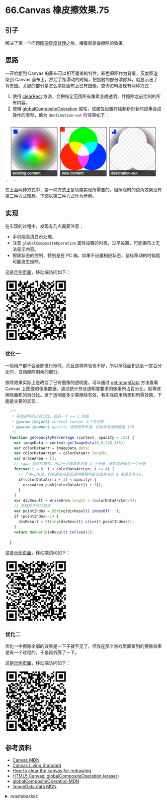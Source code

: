 # 66.Canvas 橡皮擦效果.75
## <a name="start"></a> 引子
解决了第一个问题[图像灰度处理][url-segment-65]之后，接着就是做擦除的效果。

## 思路
一开始想到 Canvas 的画布可以相互覆盖的特性，彩色原图作为背景，灰度图渲染到 Canvas 画布上，然后手指滑动的时候，把接触的部分清除掉，就显示出了背景图。关键的部分是怎么清除画布上已有图像，查询资料发现有两种方式：
1. 使用 [clearRect][url-mdn-clearRect] 方法，会把指定范围所有像素变成透明，并擦除之前绘制的所有内容。
2. 使用 [globalCompositeOperation][url-mdn-globalCompositeOperation] 属性，该属性设置在绘制新形状时应用合成操作的类型，值为 `destination-out` 时效果如下：

![66-destination-out][url-local-destination-out]

在上面两种方式中，第一种方式正是功能实现所需要的，但擦除时的边角效果没有第二种方式理想。下面以第二种方式作为示例。

## 实现
在实现的过程中，发现有几点需要注意：
- 手机端高清显示处理。
- 注意 `globalCompositeOperation` 属性设置的时机，过早设置，可能画布上无法显示内容。
- 擦除状态的控制，特别是在 PC 端，如果不设置相应状态，鼠标移动的时候就可能发生擦除。

这是[示例页面][url-lab-66-normal]，移动端访问如下：

![66-normal][url-local-normal]

### 优化一
一般用户都不会全部进行擦除，而且这种体验也不好，所以擦除面积达到一定百分比时，自动擦除剩余的部分。

擦除效果实际上是改变了已有图像的透明度，可以通过 [getImageData][url-mdn-getImageData] 方法查看 Canvas 上图像的像素数据。通过统计符合透明度要求的像素所占百分比，就等效擦除面积的百分比。至于透明度多少算擦除有效，看实际应用场景和所需效果。下面是主要的实现：
```javascript
  /**
   * 获取透明所占百分比，返回一个 <= 1 的值
   * @param {object} context canvas 上下文对象
   * @param {number} opacity 透明度参考值，初始参考透明值是 128
   */
  function getOpacityPercentage (context, opacity = 128) {
    var imageData = context.getImageData(0,0,248,415);
    var colorDataArr = imageData.data;
    var colorDataArrLen = colorDataArr.length;
    var eraseArea = [];
    // rgba 显示的模式，所以一个像素表示有 4 个分量，透明度是最后一个分量
    for(var i = 0; i < colorDataArrLen; i += 4) {
      // 严格上来说，判断像素点是否透明需要判断该像素点的 a 值是否等于0，
      if(colorDataArr[i + 3] < opacity) {
        eraseArea.push(colorDataArr[i + 3]);
      }
    }
    var divResult = eraseArea.length / (colorDataArrLen/4);
    // 处理除不尽的情况
    var pointIndex = String(divResult).indexOf('.');
    if (pointIndex>-1) {
      divResult = String(divResult).slice(0,pointIndex+5);
    }
    return Number(divResult).toFixed(2);

  }
```

这是[示例页面][url-lab-66-percentage]，移动端访问如下：

![66-percentage][url-local-percentage]

### 优化二
优化一中擦除全部的效果是一下子就不见了，但我在那个游戏里面看到的擦除效果是有一个过程的。于是再折腾了一下。

这是[示例页面][url-lab-66-progress]，移动端访问如下：

![66-progress][url-local-progress]

## <a name="reference"></a> 参考资料
- [Canvas MDN][url-mdn-canvas]
- [Canvas Living Standard][url-whatwg-canvas]
- [How to clear the canvas for redrawing][url-stackoverflow-ques1]
- [HTML5 Canvas: globalCompositeOperation (eraser)][url-stackoverflow-ques2]
- [globalCompositeOperation MDN][url-mdn-globalCompositeOperation]
- [ImageData.data MDN][url-mdn-ImageData]



[url-base]:https://xxholic.github.io/segment

[url-mdn-canvas]:https://developer.mozilla.org/zh-CN/docs/Web/API/Canvas_API
[url-mdn-clearRect]:https://developer.mozilla.org/zh-CN/docs/Web/API/CanvasRenderingContext2D/clearRect
[url-whatwg-canvas]:https://html.spec.whatwg.org/multipage/canvas.html
[url-stackoverflow-ques1]:https://stackoverflow.com/questions/2142535/how-to-clear-the-canvas-for-redrawing
[url-stackoverflow-ques2]:https://stackoverflow.com/questions/3445935/html5-canvas-globalcompositeoperation-eraser
[url-mdn-globalCompositeOperation]:https://developer.mozilla.org/en-US/docs/Web/API/CanvasRenderingContext2D/globalCompositeOperation
[url-mdn-ImageData]:https://developer.mozilla.org/en-US/docs/Web/API/ImageData/data
[url-mdn-getImageData]:https://developer.mozilla.org/en-US/docs/Web/API/CanvasRenderingContext2D/getImageData


[url-segment-65]:https://github.com/XXHolic/segment/issues/74
[url-lab-66-normal]:https://xxholic.github.io/lab/segment/66/normal.html
[url-lab-66-percentage]:https://xxholic.github.io/lab/segment/66/percentage.html
[url-lab-66-progress]:https://xxholic.github.io/lab/segment/66/progress.html


[url-local-destination-out]:../images/66/destination-out.png
[url-local-normal]:../images/66/qr-normal.png
[url-local-percentage]:../images/66/qr-percentage.png
[url-local-progress]:../images/66/qr-progress.png


<details>
<summary>:wastebasket:</summary>

必应首页图片有些时候蛮不错的。

![66-poster][url-local-poster]

</details>

[url-local-poster]:../images/66/poster.jpeg